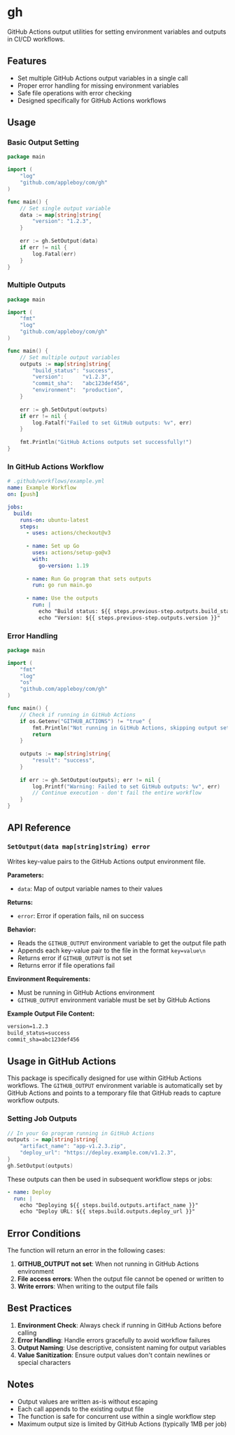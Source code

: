 
# gh

GitHub Actions output utilities for setting environment variables and outputs in CI/CD workflows.

## Features

- Set multiple GitHub Actions output variables in a single call
- Proper error handling for missing environment variables
- Safe file operations with error checking
- Designed specifically for GitHub Actions workflows

## Usage

### Basic Output Setting

```go
package main

import (
    "log"
    "github.com/appleboy/com/gh"
)

func main() {
    // Set single output variable
    data := map[string]string{
        "version": "1.2.3",
    }
    
    err := gh.SetOutput(data)
    if err != nil {
        log.Fatal(err)
    }
}
```

### Multiple Outputs

```go
package main

import (
    "fmt"
    "log"
    "github.com/appleboy/com/gh"
)

func main() {
    // Set multiple output variables
    outputs := map[string]string{
        "build_status": "success",
        "version":      "v1.2.3",
        "commit_sha":   "abc123def456",
        "environment":  "production",
    }
    
    err := gh.SetOutput(outputs)
    if err != nil {
        log.Fatalf("Failed to set GitHub outputs: %v", err)
    }
    
    fmt.Println("GitHub Actions outputs set successfully!")
}
```

### In GitHub Actions Workflow

```yaml
# .github/workflows/example.yml
name: Example Workflow
on: [push]

jobs:
  build:
    runs-on: ubuntu-latest
    steps:
      - uses: actions/checkout@v3
      
      - name: Set up Go
        uses: actions/setup-go@v3
        with:
          go-version: 1.19
          
      - name: Run Go program that sets outputs
        run: go run main.go
        
      - name: Use the outputs
        run: |
          echo "Build status: ${{ steps.previous-step.outputs.build_status }}"
          echo "Version: ${{ steps.previous-step.outputs.version }}"
```

### Error Handling

```go
package main

import (
    "fmt"
    "log"
    "os"
    "github.com/appleboy/com/gh"
)

func main() {
    // Check if running in GitHub Actions
    if os.Getenv("GITHUB_ACTIONS") != "true" {
        fmt.Println("Not running in GitHub Actions, skipping output setting")
        return
    }
    
    outputs := map[string]string{
        "result": "success",
    }
    
    if err := gh.SetOutput(outputs); err != nil {
        log.Printf("Warning: Failed to set GitHub outputs: %v", err)
        // Continue execution - don't fail the entire workflow
    }
}
```

## API Reference

### `SetOutput(data map[string]string) error`

Writes key-value pairs to the GitHub Actions output environment file.

**Parameters:**

- `data`: Map of output variable names to their values

**Returns:**

- `error`: Error if operation fails, nil on success

**Behavior:**

- Reads the `GITHUB_OUTPUT` environment variable to get the output file path
- Appends each key-value pair to the file in the format `key=value\n`
- Returns error if `GITHUB_OUTPUT` is not set
- Returns error if file operations fail

**Environment Requirements:**

- Must be running in GitHub Actions environment
- `GITHUB_OUTPUT` environment variable must be set by GitHub Actions

**Example Output File Content:**

```txt
version=1.2.3
build_status=success
commit_sha=abc123def456
```

## Usage in GitHub Actions

This package is specifically designed for use within GitHub Actions workflows. The `GITHUB_OUTPUT` environment variable is automatically set by GitHub Actions and points to a temporary file that GitHub reads to capture workflow outputs.

### Setting Job Outputs

```go
// In your Go program running in GitHub Actions
outputs := map[string]string{
    "artifact_name": "app-v1.2.3.zip",
    "deploy_url": "https://deploy.example.com/v1.2.3",
}
gh.SetOutput(outputs)
```

These outputs can then be used in subsequent workflow steps or jobs:

```yaml
- name: Deploy
  run: |
    echo "Deploying ${{ steps.build.outputs.artifact_name }}"
    echo "Deploy URL: ${{ steps.build.outputs.deploy_url }}"
```

## Error Conditions

The function will return an error in the following cases:

1. **GITHUB_OUTPUT not set**: When not running in GitHub Actions environment
2. **File access errors**: When the output file cannot be opened or written to
3. **Write errors**: When writing to the output file fails

## Best Practices

1. **Environment Check**: Always check if running in GitHub Actions before calling
2. **Error Handling**: Handle errors gracefully to avoid workflow failures
3. **Output Naming**: Use descriptive, consistent naming for output variables
4. **Value Sanitization**: Ensure output values don't contain newlines or special characters

## Notes

- Output values are written as-is without escaping
- Each call appends to the existing output file
- The function is safe for concurrent use within a single workflow step
- Maximum output size is limited by GitHub Actions (typically 1MB per job)
